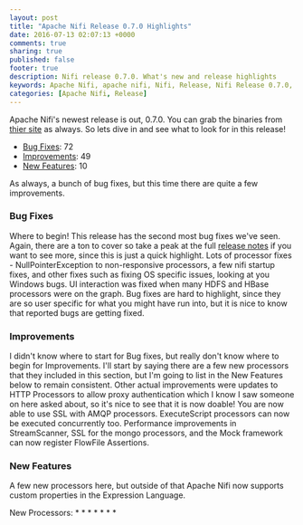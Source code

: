 ```yaml
---
layout: post
title: "Apache Nifi Release 0.7.0 Highlights"
date: 2016-07-13 02:07:13 +0000
comments: true
sharing: true
published: false
footer: true
description: Nifi release 0.7.0. What's new and release highlights
keywords: Apache Nifi, apache nifi, Nifi, Release, Nifi Release 0.7.0, Apache Nifi Release 0.7.0
categories: [Apache Nifi, Release]
---
```


Apache Nifi's newest release is out, 0.7.0.  You can grab the binaries from [thier site](https://nifi.apache.org/download.html) as always.  So lets dive in and see what to look for in this release!

* [Bug Fixes](#bugfixes): 			72
* [Improvements](#improvements): 	49
* [New Features](#new-features): 	10

As always, a bunch of bug fixes, but this time there are quite a few improvements.

<!--more-->
### <a name="bugfixes"></a>Bug Fixes
Where to begin!  This release has the second most bug fixes we've seen.  Again, there are a ton to cover so take a peak at the full [release notes](https://issues.apache.org/jira/secure/ReleaseNote.jspa?projectId=12316020&version=12335078) if you want to see more, since this is just a quick highlight.  Lots of processor fixes - NullPointerException to non-responsive processors, a few nifi startup fixes, and other fixes such as fixing OS specific issues, looking at you Windows bugs.  UI interaction was fixed when many HDFS and HBase processors were on the graph.  Bug fixes are hard to highlight, since they are so user specific for what you might have run into, but it is nice to know that reported bugs are getting fixed.

### <a name="improvements"></a>Improvements
I didn't know where to start for Bug fixes, but really don't know where to begin for Improvements.  I'll start by saying there are a few new processors that they included in this section, but I'm going to list in the New Features below to remain consistent.  Other actual improvements were updates to HTTP Processors to allow proxy authentication which I know I saw someone on here asked about, so it's nice to see that it is now doable!  You are now able to use SSL with AMQP processors.  ExecuteScript processors can now be executed concurrently too.  Performance improvements in StreamScanner, SSL for the mongo processors, and the Mock framework can now register FlowFile Assertions.

### <a name="new-features"></a>New Features
A few new processors here, but outside of that Apache Nifi now supports custom properties in the Expression Language.

New Processors:
* 
*
*
*
*
*
*